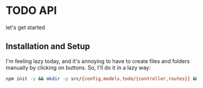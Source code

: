 # TODO API

let's get started

## Installation and Setup

I'm feeling lazy today, and it's annoying to have to create files and folders manually by clicking on buttons. So, I'll do it in a lazy way:

```bash
npm init -y && mkdir -p src/{config,models,todo/{controller,routes}} && touch README.md server.js src/config/{mongodb.js,express.js} src/models/Todo.js src/todo/{controller/todo.controller.js,routes/todo.Routes.js} && npm i mongoose express
```